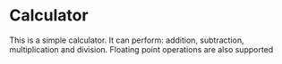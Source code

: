 # Calculator
This is a simple calculator. It can perform: addition, subtraction, multiplication and division. Floating point operations are also supported
